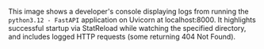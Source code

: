This image shows a developer's console displaying logs from running the `python3.12 - FastAPI` application on Uvicorn at localhost:8000. It highlights successful startup via StatReload while watching the specified directory, and includes logged HTTP requests (some returning 404 Not Found).